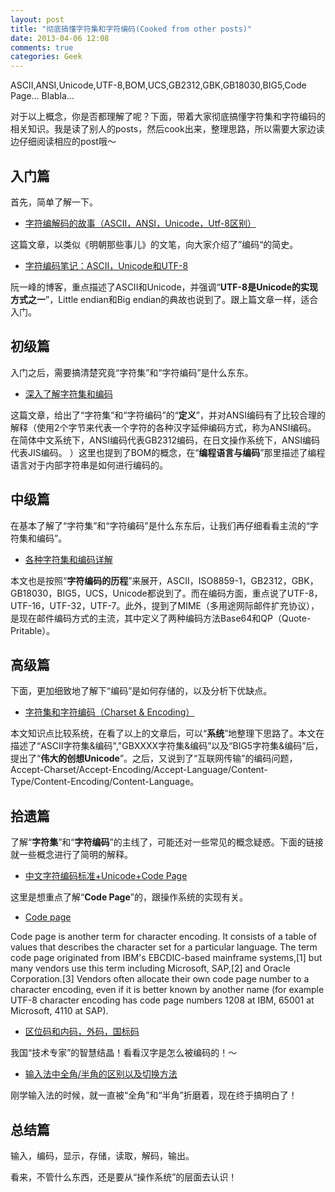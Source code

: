 ```yaml
---
layout: post
title: "彻底搞懂字符集和字符编码(Cooked from other posts)"
date: 2013-04-06 12:08
comments: true
categories: Geek
---
```

ASCII,ANSI,Unicode,UTF-8,BOM,UCS,GB2312,GBK,GB18030,BIG5,Code Page... Blabla...

对于以上概念，你是否都理解了呢？下面，带着大家彻底搞懂字符集和字符编码的相关知识。我是读了别人的posts，然后cook出来，整理思路，所以需要大家边读边仔细阅读相应的post哦～

## 入门篇
首先，简单了解一下。

*   [字符编解码的故事（ASCII，ANSI，Unicode，Utf-8区别）](http://www.imkevinyang.com/2009/02/%E5%AD%97%E7%AC%A6%E7%BC%96%E8%A7%A3%E7%A0%81%E7%9A%84%E6%95%85%E4%BA%8B%EF%BC%88ascii%EF%BC%8Cansi%EF%BC%8Cunicode%EF%BC%8Cutf-8%E5%8C%BA%E5%88%AB%EF%BC%89.html)

这篇文章，以类似《明朝那些事儿》的文笔，向大家介绍了”编码“的简史。

*   [字符编码笔记：ASCII，Unicode和UTF-8](http://www.ruanyifeng.com/blog/2007/10/ascii_unicode_and_utf-8.html)

阮一峰的博客，重点描述了ASCII和Unicode，并强调“**UTF-8是Unicode的实现方式之一**”，Little endian和Big endian的典故也说到了。跟上篇文章一样，适合入门。

## 初级篇
入门之后，需要搞清楚究竟“字符集”和“字符编码”是什么东东。

<!--more-->

*   [深入了解字符集和编码](http://www.iteye.com/topic/97803)

这篇文章，给出了“字符集”和“字符编码”的“**定义**”，并对ANSI编码有了比较合理的解释（使用2个字节来代表一个字符的各种汉字延伸编码方式，称为ANSI编码。 在简体中文系统下，ANSI编码代表GB2312编码，在日文操作系统下，ANSI编码代表JIS编码。 ）这里也提到了BOM的概念，在“**编程语言与编码**”那里描述了编程语言对于内部字符串是如何进行编码的。

## 中级篇
在基本了解了“字符集”和“字符编码”是什么东东后，让我们再仔细看看主流的“字符集和编码”。

*   [各种字符集和编码详解](http://space.itpub.net/55022/viewspace-713849)

本文也是按照“**字符编码的历程**”来展开，ASCII，ISO8859-1，GB2312，GBK，GB18030，BIG5，UCS，Unicode都说到了。而在编码方面，重点说了UTF-8，UTF-16，UTF-32，UTF-7。此外，提到了MIME（多用途网际邮件扩充协议），是现在邮件编码方式的主流，其中定义了两种编码方法Base64和QP（Quote-Pritable）。

## 高级篇
下面，更加细致地了解下“编码”是如何存储的，以及分析下优缺点。

*   [字符集和字符编码（Charset & Encoding）](http://www.cnblogs.com/skynet/archive/2011/05/03/2035105.html)

本文知识点比较系统，在看了以上的文章后，可以“**系统**”地整理下思路了。本文在描述了“ASCII字符集&编码","GBXXXX字符集&编码”以及“BIG5字符集&编码”后，提出了“**伟大的创想Unicode**”。之后，又说到了“互联网传输”的编码问题，Accept-Charset/Accept-Encoding/Accept-Language/Content-Type/Content-Encoding/Content-Language。

## 拾遗篇

了解“**字符集**”和“**字符编码**”的主线了，可能还对一些常见的概念疑惑。下面的链接就一些概念进行了简明的解释。

*   [中文字符编码标准+Unicode+Code Page](http://bbs.chinaunix.net/thread-3610023-1-1.html)

这里是想重点了解“**Code Page**”的，跟操作系统的实现有关。

*   [Code page](http://en.wikipedia.org/wiki/Code_page)

Code page is another term for character encoding. It consists of a table of values that describes the character set for a particular language. The term code page originated from IBM's EBCDIC-based mainframe systems,[1] but many vendors use this term including Microsoft, SAP,[2] and Oracle Corporation.[3] Vendors often allocate their own code page number to a character encoding, even if it is better known by another name (for example UTF-8 character encoding has code page numbers 1208 at
IBM, 65001 at Microsoft, 4110 at SAP).

*   [区位码和内码，外码，国标码](http://hi.baidu.com/kumosheng/item/0864400782d3df7abfe97e87)

我国“技术专家”的智慧结晶！看看汉字是怎么被编码的！～

*   [输入法中全角/半角的区别以及切换方法](http://www.htmer.com/article/232.htm)

刚学输入法的时候，就一直被“全角”和“半角”折磨着，现在终于搞明白了！

## 总结篇
输入，编码，显示，存储，读取，解码，输出。

看来，不管什么东西，还是要从“操作系统”的层面去认识！

